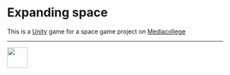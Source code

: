 # Expanding space

This is a [Unity](https://unity3d.com/) game for a space game project on [Mediacollege](https://www.ma-web.nl/)

---

<img src="https://www.ma-web.nl/static/vector/Logo_blok.svg" width="48">